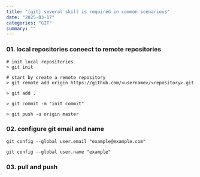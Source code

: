 ```yaml
---
title: "[git] several skill is required in common scenarious"
date: "2025-03-17"
categories: "GIT"
summary: ""
---
```



### 01. local repositories coneect to remote repositories
```shell
# init local repositories
> git init

# start by create a remote repository 
> git remote add origin https://github.com/<username>/<repository>.git

> git add . 

> git commit -m "init commit"

> git push -u origin master
```

### 02. configure git email and name
```shell
git config --global user.email "example@example.com"

git config --global user.name "example"
```
### 03. pull and push
